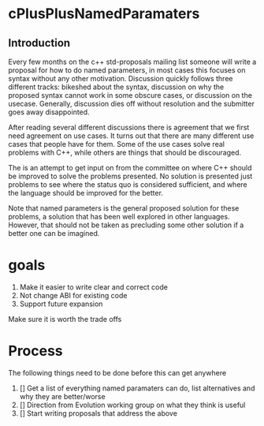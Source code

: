 # cPlusPlusNamedParamaters

## Introduction 

Every few months on the c++ std-proposals mailing list someone will write a proposal for how to do named parameters, in most cases this focuses on syntax without any other motivation. Discussion quickly follows three different tracks: bikeshed about the syntax, discussion on why the proposed syntax cannot work in some obscure cases, or discussion on the usecase. Generally, discussion dies off without resolution and the submitter goes away disappointed.

After reading several different discussions there is agreement that we first need agreement on use cases. It turns out that there are many different use cases that people have for them. Some of the use cases solve real problems with C++, while others are things that should be discouraged.

The is an attempt to get input on from the committee on where C++ should be improved to solve the problems presented. No solution is presented just problems to see where the status quo is considered sufficient, and where the language should be improved for the better.  

Note that named parameters is the general proposed solution for these problems, a solution that has been well explored in other languages. However, that should not be taken as precluding some other solution if a better one can be imagined.

# goals

1. Make it easier to write clear and correct code
1. Not change ABI for existing code
1. Support future expansion

Make sure it is worth the trade offs

# Process
The following things need to be done before this can get anywhere

1. [] Get a list of everything named paramaters can do, list alternatives and why they are better/worse
1. [] Direction from Evolution working group on what they think is useful
1. [] Start writing proposals that address the above
